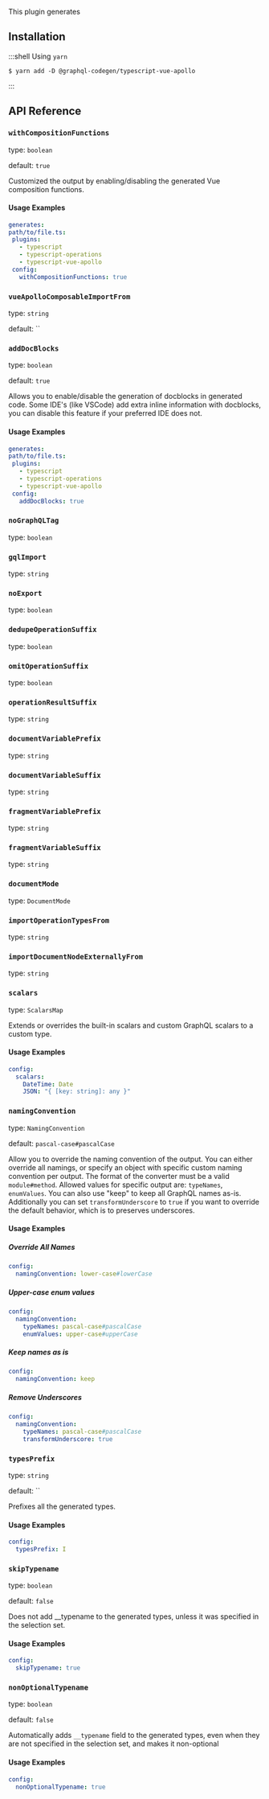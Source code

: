 This plugin generates

## Installation

:::shell Using `yarn`

    $ yarn add -D @graphql-codegen/typescript-vue-apollo

:::

## API Reference

### `withCompositionFunctions`

type: `boolean`

default: `true`

Customized the output by enabling/disabling the generated Vue composition functions.

#### Usage Examples

```yml
generates:
path/to/file.ts:
 plugins:
   - typescript
   - typescript-operations
   - typescript-vue-apollo
 config:
   withCompositionFunctions: true
```


### `vueApolloComposableImportFrom`

type: `string`

default: ``





### `addDocBlocks`

type: `boolean`

default: `true`

Allows you to enable/disable the generation of docblocks in generated code.
Some IDE's (like VSCode) add extra inline information with docblocks, you can disable this feature if your preferred IDE does not.

#### Usage Examples

```yml
generates:
path/to/file.ts:
 plugins:
   - typescript
   - typescript-operations
   - typescript-vue-apollo
 config:
   addDocBlocks: true
```


### `noGraphQLTag`

type: `boolean`






### `gqlImport`

type: `string`






### `noExport`

type: `boolean`






### `dedupeOperationSuffix`

type: `boolean`






### `omitOperationSuffix`

type: `boolean`






### `operationResultSuffix`

type: `string`






### `documentVariablePrefix`

type: `string`






### `documentVariableSuffix`

type: `string`






### `fragmentVariablePrefix`

type: `string`






### `fragmentVariableSuffix`

type: `string`






### `documentMode`

type: `DocumentMode`






### `importOperationTypesFrom`

type: `string`






### `importDocumentNodeExternallyFrom`

type: `string`






### `scalars`

type: `ScalarsMap`


Extends or overrides the built-in scalars and custom GraphQL scalars to a custom type.

#### Usage Examples

```yml
config:
  scalars:
    DateTime: Date
    JSON: "{ [key: string]: any }"
```


### `namingConvention`

type: `NamingConvention`

default: `pascal-case#pascalCase`

Allow you to override the naming convention of the output.
You can either override all namings, or specify an object with specific custom naming convention per output.
The format of the converter must be a valid `module#method`.
Allowed values for specific output are: `typeNames`, `enumValues`.
You can also use "keep" to keep all GraphQL names as-is.
Additionally you can set `transformUnderscore` to `true` if you want to override the default behavior,
which is to preserves underscores.

#### Usage Examples

##### Override All Names
```yml
config:
  namingConvention: lower-case#lowerCase
```

##### Upper-case enum values
```yml
config:
  namingConvention:
    typeNames: pascal-case#pascalCase
    enumValues: upper-case#upperCase
```

##### Keep names as is
```yml
config:
  namingConvention: keep
```

##### Remove Underscores
```yml
config:
  namingConvention:
    typeNames: pascal-case#pascalCase
    transformUnderscore: true
```


### `typesPrefix`

type: `string`

default: ``

Prefixes all the generated types.

#### Usage Examples

```yml
config:
  typesPrefix: I
```


### `skipTypename`

type: `boolean`

default: `false`

Does not add __typename to the generated types, unless it was specified in the selection set.

#### Usage Examples

```yml
config:
  skipTypename: true
```


### `nonOptionalTypename`

type: `boolean`

default: `false`

Automatically adds `__typename` field to the generated types, even when they are not specified
in the selection set, and makes it non-optional

#### Usage Examples

```yml
config:
  nonOptionalTypename: true
```

